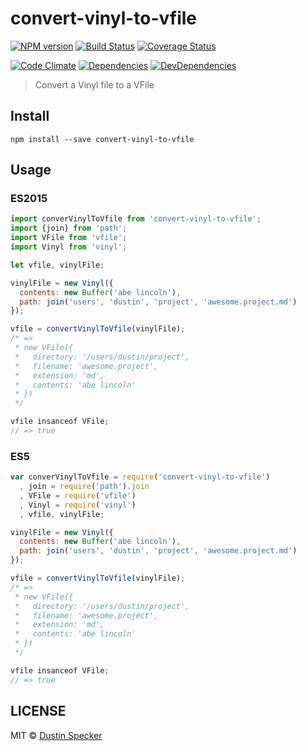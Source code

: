 # convert-vinyl-to-vfile
[![NPM version](https://badge.fury.io/js/convert-vinyl-to-vfile.svg)](https://badge.fury.io/js/convert-vinyl-to-vfile) [![Build Status](https://travis-ci.org/dustinspecker/convert-vinyl-to-vfile.svg)](https://travis-ci.org/dustinspecker/convert-vinyl-to-vfile) [![Coverage Status](https://img.shields.io/coveralls/dustinspecker/convert-vinyl-to-vfile.svg)](https://coveralls.io/r/dustinspecker/convert-vinyl-to-vfile?branch=master)

[![Code Climate](https://codeclimate.com/github/dustinspecker/convert-vinyl-to-vfile/badges/gpa.svg)](https://codeclimate.com/github/dustinspecker/convert-vinyl-to-vfile) [![Dependencies](https://david-dm.org/dustinspecker/convert-vinyl-to-vfile.svg)](https://david-dm.org/dustinspecker/convert-vinyl-to-vfile/#info=dependencies&view=table) [![DevDependencies](https://david-dm.org/dustinspecker/convert-vinyl-to-vfile/dev-status.svg)](https://david-dm.org/dustinspecker/convert-vinyl-to-vfile/#info=devDependencies&view=table)

> Convert a Vinyl file to a VFile

## Install
```
npm install --save convert-vinyl-to-vfile
```

## Usage
### ES2015
```javascript
import converVinylToVfile from 'convert-vinyl-to-vfile';
import {join} from 'path';
import VFile from 'vfile';
import Vinyl from 'vinyl';

let vfile, vinylFile;

vinylFile = new Vinyl({
  contents: new Buffer('abe lincoln'),
  path: join('users', 'dustin', 'project', 'awesome.project.md')
});

vfile = convertVinylToVfile(vinylFile);
/* =>
 * new VFile({
 *   directory: '/users/dustin/project',
 *   filename: 'awesome.project',
 *   extension: 'md',
 *   contents: 'abe lincoln'
 * })
 */

vfile insanceof VFile;
// => true
```

### ES5
```javascript
var converVinylToVfile = require('convert-vinyl-to-vfile')
  , join = require('path').join
  , VFile = require('vfile')
  , Vinyl = require('vinyl')
  , vfile, vinylFile;

vinylFile = new Vinyl({
  contents: new Buffer('abe lincoln'),
  path: join('users', 'dustin', 'project', 'awesome.project.md')
});

vfile = convertVinylToVfile(vinylFile);
/* =>
 * new VFile({
 *   directory: '/users/dustin/project',
 *   filename: 'awesome.project',
 *   extension: 'md',
 *   contents: 'abe lincoln'
 * })
 */

vfile insanceof VFile;
// => true
```

## LICENSE
MIT © [Dustin Specker](https://github.com/dustinspecker)